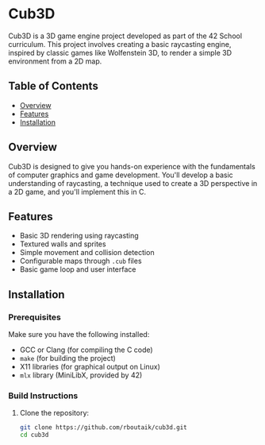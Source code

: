 # Cub3D

Cub3D is a 3D game engine project developed as part of the 42 School curriculum. This project involves creating a basic raycasting engine, inspired by classic games like Wolfenstein 3D, to render a simple 3D environment from a 2D map.

## Table of Contents

- [Overview](#overview)
- [Features](#features)
- [Installation](#installation)

## Overview

Cub3D is designed to give you hands-on experience with the fundamentals of computer graphics and game development. You'll develop a basic understanding of raycasting, a technique used to create a 3D perspective in a 2D game, and you'll implement this in C.

## Features

- Basic 3D rendering using raycasting
- Textured walls and sprites
- Simple movement and collision detection
- Configurable maps through `.cub` files
- Basic game loop and user interface

## Installation

### Prerequisites

Make sure you have the following installed:

- GCC or Clang (for compiling the C code)
- `make` (for building the project)
- X11 libraries (for graphical output on Linux)
- `mlx` library (MiniLibX, provided by 42)

### Build Instructions

1. Clone the repository:
   ```bash
   git clone https://github.com/rboutaik/cub3d.git
   cd cub3d
